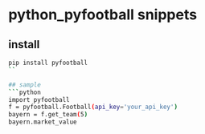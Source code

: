 # python_pyfootball snippets

## install
```bash
pip install pyfootball
``

## sample
```python
import pyfootball
f = pyfootball.Football(api_key='your_api_key')
bayern = f.get_team(5)
bayern.market_value
```


